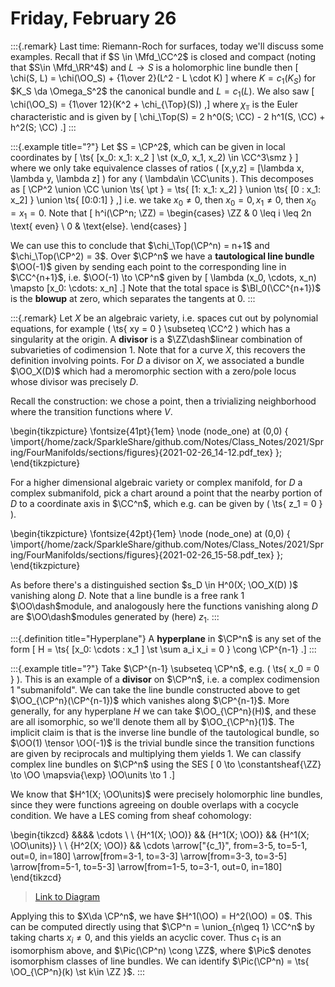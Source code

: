 # Friday, February 26


:::{.remark}
Last time: Riemann-Roch for surfaces, today we'll discuss some examples.
Recall that if $S \in \Mfd_\CC^2$ is closed and compact (noting that $S\in \Mfd_\RR^4$) and $L\to S$ is a holomorphic line bundle then
\[
\chi(S, L) = \chi(\OO_S) + {1\over 2}(L^2 - L \cdot K)
\]
where $K = c_1(K_S)$ for $K_S \da \Omega_S^2$ the canonical bundle and $L = c_1(L)$.
We also saw
\[
\chi(\OO_S) = {1\over 12}(K^2 + \chi_{\Top}(S))
,\]
where $\chi_\Top$ is the Euler characteristic and is given by 
\[
\chi_\Top(S) = 2 h^0(S; \CC) - 2 h^1(S, \CC) + h^2(S; \CC)
.\]
:::


:::{.example title="?"}
Let $S = \CP^2$, which can be given in local coordinates by 
\[ 
\ts{ [x_0: x_1: x_2 ] \st (x_0, x_1, x_2) \in \CC^3\smz } 
\] 
where we only take equivalence classes of ratios \( [x,y,z] = [\lambda x, \lambda y, \lambda z] \) for any \( \lambda\in \CC\units \).
This decomposes as 
\[
\CP^2 \union \CC \union \ts{ \pt } = \ts{ [1: x_1: x_2] } \union \ts{ [0 : x_1: x_2] } \union \ts{ [0:0:1] }
,\]
i.e. we take $x_0 \neq 0$, then $x_0 = 0, x_1\neq 0$, then $x_0 = x_1 = 0$.
Note that 
\[
h^i(\CP^n; \ZZ) = 
\begin{cases}
\ZZ &  0 \leq i \leq 2n \text{ even} 
\\
0 & \text{else}.
\end{cases}
\]

We can use this to conclude that $\chi_\Top(\CP^n) = n+1$ and $\chi_\Top(\CP^2) = 3$.
Over $\CP^n$ we have a **tautological line bundle** $\OO(-1)$ given by sending each point to the corresponding line in $\CC^{n+1}$, i.e. $\OO(-1) \to \CP^n$ given by 
\[
\lambda (x_0, \cdots, x_n) \mapsto [x_0: \cdots: x_n]
.\]
Note that the total space is $\Bl_0(\CC^{n+1})$ is the **blowup** at zero, which separates the tangents at 0.
:::

:::{.remark}
Let $X$ be an algebraic variety, i.e. spaces cut out by polynomial equations, for example \( \ts{ xy = 0 } \subseteq \CC^2 \) which has a singularity at the origin.
A **divisor** is a $\ZZ\dash$linear combination of subvarieties of codimension 1.
Note that for a curve $X$, this recovers the definition involving points.
For $D$ a divisor on $X$, we associated a bundle $\OO_X(D)$ which had a meromorphic section with a zero/pole locus whose divisor was precisely $D$.

Recall the construction: we chose a point, then a trivializing neighborhood where the transition functions where $V$.

\begin{tikzpicture}
\fontsize{41pt}{1em} 
\node (node_one) at (0,0) { \import{/home/zack/SparkleShare/github.com/Notes/Class_Notes/2021/Spring/FourManifolds/sections/figures}{2021-02-26_14-12.pdf_tex} };
\end{tikzpicture}


For a higher dimensional algebraic variety or complex manifold, for $D$ a complex submanifold, pick a chart around a point that the nearby portion of $D$ to a coordinate axis in $\CC^n$, which e.g. can be given by \( \ts{ z_1 = 0 } \).

\begin{tikzpicture}
\fontsize{42pt}{1em} 
\node (node_one) at (0,0) { \import{/home/zack/SparkleShare/github.com/Notes/Class_Notes/2021/Spring/FourManifolds/sections/figures}{2021-02-26_15-58.pdf_tex} };
\end{tikzpicture}

As before there's a distinguished section $s_D \in H^0(X; \OO_X(D) )$ vanishing along $D$.
Note that a line bundle is a free rank 1 $\OO\dash$module, and analogously here the functions vanishing along $D$ are $\OO\dash$modules generated by (here) $z_1$.
:::

:::{.definition title="Hyperplane"}
A **hyperplane** in $\CP^n$ is any set of the form
\[
H = \ts{ [x_0: \cdots : x_1 ] \st \sum a_i x_i = 0 } \cong \CP^{n-1}
.\]
:::

:::{.example title="?"}
Take $\CP^{n-1} \subseteq \CP^n$, e.g. \( \ts{ x_0 = 0 } \).
This is an example of a **divisor** on $\CP^n$, i.e. a complex codimension 1 "submanifold".
We can take the line bundle constructed above to get $\OO_{\CP^n}(\CP^{n-1})$ which vanishes along $\CP^{n-1}$.
More generally, for any hyperplane $H$ we can take $\OO_{\CP^n}(H)$, and these are all isomorphic, so we'll denote them all by $\OO_{\CP^n}(1)$.
The implicit claim is that is the inverse line bundle of the tautological bundle, so $\OO(1) \tensor \OO(-1)$ is the trivial bundle since the transition functions are given by reciprocals and multiplying them yields 1.
We can classify complex line bundles on $\CP^n$ using the SES
\[
0 \to \constantsheaf{\ZZ} \to \OO \mapsvia{\exp} \OO\units \to 1
.\]

We know that $H^1(X; \OO\units)$ were precisely holomorphic line bundles, since they were functions agreeing on double overlaps with a cocycle condition.
We have a LES coming from sheaf cohomology:

\begin{tikzcd}
	&&&& \cdots \\
	\\
	{H^1(X; \OO)} && {H^1(X; \OO)} && {H^1(X; \OO\units)} \\
	\\
	{H^2(X; \OO)} && \cdots
	\arrow["{c_1}", from=3-5, to=5-1, out=0, in=180]
	\arrow[from=3-1, to=3-3]
	\arrow[from=3-3, to=3-5]
	\arrow[from=5-1, to=5-3]
	\arrow[from=1-5, to=3-1, out=0, in=180]
\end{tikzcd}

> [Link to Diagram](https://q.uiver.app/?q=WzAsNixbMiwyLCJIXjEoWDsgXFxPTykiXSxbNCwyLCJIXjEoWDsgXFxPT1xcdW5pdHMpIl0sWzAsNCwiSF4yKFg7IFxcT08pIl0sWzAsMiwiSF4xKFg7IFxcT08pIl0sWzQsMCwiXFxjZG90cyJdLFsyLDQsIlxcY2RvdHMiXSxbMSwyLCJjXzEiXSxbMywwXSxbMCwxXSxbMiw1XSxbNCwzXV0=)

Applying this to $X\da \CP^n$, we have $H^1(\OO) = H^2(\OO) = 0$.
This can be computed directly using that $\CP^n = \union_{n\geq 1} \CC^n$ by taking charts $x_i\neq 0$, and this yields an acyclic cover.
Thus $c_1$ is an isomorphism above, and $\Pic(\CP^n) \cong \ZZ$, where $\Pic$ denotes isomorphism classes of line bundles.
We can identify $\Pic(\CP^n) = \ts{ \OO_{\CP^n}(k) \st k\in \ZZ }$.
:::










